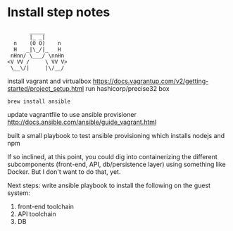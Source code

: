 # Install step notes

           _____
           |_ _|
      n    (O O)    n
      H   _|\_/|_   H
     nHnn/ \___/ \nnHn
    <V VV /     \ VV V>
     \__\/|     |\/__/




install vagrant and virtualbox
https://docs.vagrantup.com/v2/getting-started/project_setup.html
run hashicorp/precise32 box

	brew install ansible

update vagrantfile to use ansible provisioner
http://docs.ansible.com/ansible/guide_vagrant.html

built a small playbook to test ansible provisioning which installs
nodejs and npm

If so inclined, at this point, you could dig into containerizing the
different subcomponents (front-end, API, db/persistence layer) using
something like Docker. But I don't want to do that, yet.

Next steps:
write ansible playbook to install the following on the guest system:
1) front-end toolchain
2) API toolchain
3) DB



